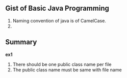 ## Gist of Basic Java Programming
 
1. Naming convention of java is of CamelCase.  
2. 


## Summary
**ex1**
1. There should be one public class name per file  
2. The public class name must be same with file name